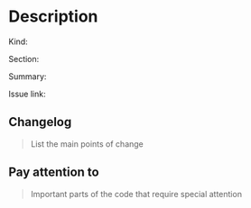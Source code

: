 # Description

Kind: 

Section: 

Summary: 

Issue link:


## Changelog

> List the main points of change

## Pay attention to

> Important parts of the code that require special attention


